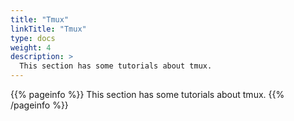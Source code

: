 ```yaml
---
title: "Tmux"
linkTitle: "Tmux"
type: docs
weight: 4
description: >
  This section has some tutorials about tmux.
---
```


{{% pageinfo %}}
This section has some tutorials about tmux.
{{% /pageinfo %}}
